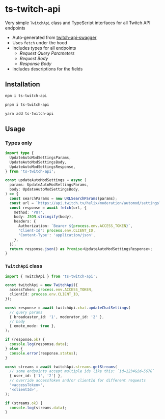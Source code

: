 # ts-twitch-api

Very simple `TwitchApi` class and TypeScript interfaces for all Twitch API endpoints

* Auto-generated from [twitch-api-swagger](https://github.com/DmitryScaletta/twitch-api-swagger)
* Uses `fetch` under the hood
* Includes types for all endpoints
  * _Request Query Parameters_
  * _Request Body_
  * _Response Body_
* Includes descriptions for the fields

## Installation

```bash
npm i ts-twitch-api

pnpm i ts-twitch-api

yarn add ts-twitch-api
```

## Usage

### Types only

```ts
import type {
  UpdateAutoModSettingsParams,
  UpdateAutoModSettingsBody,
  UpdateAutoModSettingsResponse,
} from 'ts-twitch-api';

const updateAutoModSettings = async (
  params: UpdateAutoModSettingsParams,
  body: UpdateAutoModSettingsBody,
) => {
  const searchParams = new URLSearchParams(params);
  const url = `https://api.twitch.tv/helix/moderation/automod/settings?${searchParams}`;
  const response = await fetch(url, {
    method: 'PUT',
    body: JSON.stringify(body),
    headers: {
      Authorization: `Bearer ${process.env.ACCESS_TOKEN}`,
      'Client-Id': process.env.CLIENT_ID,
      'Content-Type': 'application/json',
    },
  });
  return response.json() as Promise<UpdateAutoModSettingsResponse>;
}
```

### `TwitchApi` class

```ts
import { TwitchApi } from 'ts-twitch-api';

const twitchApi = new TwitchApi({
  accessToken: process.env.ACCESS_TOKEN,
  clientId: process.env.CLIENT_ID,
});

const response = await twitchApi.chat.updateChatSettings(
  // query params
  { broadcaster_id: '1', moderator_id: '2' },
  // body
  { emote_mode: true },
);

if (response.ok) {
  console.log(response.data);
} else {
  console.error(response.status);
}

const streams = await twitchApi.streams.getStreams(
  // some endpoints accept multiple ids like this: `id=1234&id=5678`
  { user_id: ['1', '2'] },
  // override accessToken and/or clientId for different requests
  '<accessToken>',
  '<clientId>',
);

if (streams.ok) {
  console.log(streams.data);
}
```
